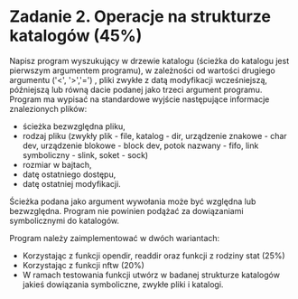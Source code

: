 # Zadanie 2. Operacje na strukturze katalogów (45%)
Napisz program wyszukujący w drzewie katalogu (ścieżka do katalogu jest pierwszym argumentem programu), 
w zależności od wartości drugiego argumentu ('<', '>','=') , pliki zwykłe z datą modyfikacji wcześniejszą, późniejszą lub 
równą dacie podanej jako trzeci argument programu. Program ma wypisać na standardowe wyjście następujące informacje znalezionych plików:

* ścieżka bezwzględna pliku,
* rodzaj pliku (zwykły plik - file, katalog - dir, urządzenie znakowe - char dev, urządzenie blokowe - block dev, potok nazwany - fifo, link symboliczny - slink, soket - sock) 
* rozmiar w bajtach,
* datę ostatniego dostępu,
* datę ostatniej modyfikacji.

Ścieżka podana jako argument wywołania może być względna lub bezwzględna.  Program nie powinien podążać za dowiązaniami symbolicznymi do katalogów.

Program należy zaimplementować w dwóch wariantach:
* Korzystając z funkcji opendir, readdir oraz funkcji z rodziny stat (25%)
* Korzystając z funkcji nftw (20%)
* W ramach testowania funkcji utwórz w badanej strukturze katalogów jakieś dowiązania symboliczne, zwykłe pliki i katalogi.